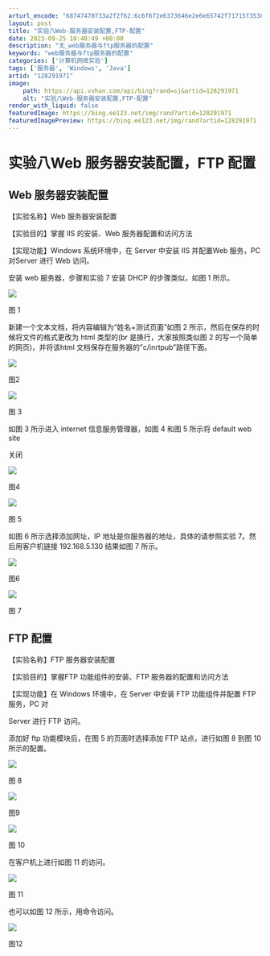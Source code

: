 ```yaml
---
arturl_encode: "68747470733a2f2f62:6c6f672e6373646e2e6e65742f71715f35383733323332322f:61727469636c652f64657461696c732f313238323931393731"
layout: post
title: "实验八Web-服务器安装配置,FTP-配置"
date: 2023-09-25 10:48:49 +08:00
description: "无_web服务器与ftp服务器的配置"
keywords: "web服务器与ftp服务器的配置"
categories: ['计算机网络实验']
tags: ['服务器', 'Windows', 'Java']
artid: "128291971"
image:
    path: https://api.vvhan.com/api/bing?rand=sj&artid=128291971
    alt: "实验八Web-服务器安装配置,FTP-配置"
render_with_liquid: false
featuredImage: https://bing.ee123.net/img/rand?artid=128291971
featuredImagePreview: https://bing.ee123.net/img/rand?artid=128291971
---
```


# 实验八Web 服务器安装配置，FTP 配置

## ******Web**** ****服务器安装配置******

【实验名称】Web 服务器安装配置

【实验目的】掌握 IIS 的安装、Web 服务器配置和访问方法

【实现功能】Windows 系统环境中，在 Server 中安装 IIS 并配置Web 服务，PC 对Server 进行 Web 访问。

安装 web 服务器，步骤和实验 7 安装 DHCP 的步骤类似，如图 1 所示。

![](https://i-blog.csdnimg.cn/blog_migrate/f4d07c398ae481359aa991a94594d125.png)

图 1

新建一个文本文档，将内容编辑为“姓名+测试页面”如图 2 所示，然后在保存的时候将文件的格式更改为 html 类型的(br 是换行，大家按照类似图 2 的写一个简单的网页)，并将该html 文档保存在服务器的”c/inrtpub”路径下面。

![](https://i-blog.csdnimg.cn/blog_migrate/6779d2a0886bd213d1eaa0ec6aea66f6.png)

图2

![](https://i-blog.csdnimg.cn/blog_migrate/fe422b431d73a1ef881e1578f98bca63.png)

图 3

如图 3 所示进入 internet 信息服务管理器，如图 4 和图 5 所示将 default web site

关闭

![](https://i-blog.csdnimg.cn/blog_migrate/0e88bf1ea441877640839dedabf964c2.png)

图4

![](https://i-blog.csdnimg.cn/blog_migrate/f63cf0f7e4eaa1ab32667818a0dd6bb2.png)

图 5

如图 6 所示选择添加网址，IP 地址是你服务器的地址，具体的请参照实验 7。然后用客户机链接 192.168.5.130 结果如图 7 所示。

![](https://i-blog.csdnimg.cn/blog_migrate/dfcb80a475719d721eba30df01f263c8.png)

图6

![](https://i-blog.csdnimg.cn/blog_migrate/7d93aa44bcace7f8cd56c9089ecfc7e3.png)

图 7

## ******FTP**** ****配置******

【实验名称】FTP 服务器安装配置

【实验目的】掌握FTP 功能组件的安装、FTP 服务器的配置和访问方法

【实现功能】在 Windows 环境中，在 Server 中安装 FTP 功能组件并配置 FTP 服务，PC 对

Server 进行 FTP 访问。

添加好 ftp 功能模块后，在图 5 的页面时选择添加 FTP 站点，进行如图 8 到图 10 所示的配置。

![](https://i-blog.csdnimg.cn/blog_migrate/fffdc6749ba6d37df30e4a0e230dbaf0.png)

图 8

![](https://i-blog.csdnimg.cn/blog_migrate/4e47ff789dfd46910eafec70ac071be6.png)

图9

![](https://i-blog.csdnimg.cn/blog_migrate/58b19f42a27a13d62173b7b0d6ef17c2.png)

图 10

在客户机上进行如图 11 的访问。

![](https://i-blog.csdnimg.cn/blog_migrate/3f616a0100c17fa992fcab14122e2ad0.png)

图 11

也可以如图 12 所示，用命令访问。

![](https://i-blog.csdnimg.cn/blog_migrate/53e431b547fbdb67cbeed70db8348b37.png)

图12